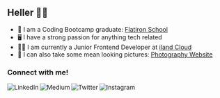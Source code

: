 ## Heller 👋🏼
* 🏫 I am a Coding Bootcamp graduate: <a href="https://flatironschool.com/" target="_blank">Flatiron School</a>
* 🖥️ I have a strong passion for anything tech related
* 👨‍💻 I am currently a Junior Frontend Developer at <a href="https://www.iland.com/" target="_blank">iland Cloud</a>
* 📸 I can also take some mean looking pictures: <a href="https://photo.juliochazari.com" target="_blank">Photography Website</a>

### Connect with me!

[<img align="left" alt="LinkedIn" src="https://img.shields.io/badge/LinkedIn-0077B5?style=for-the-badge&logo=linkedin&logoColor=white"/>][LinkedIn]
[<img align="left" alt="Medium" src="https://img.shields.io/badge/Medium-12100E?style=for-the-badge&logo=medium&logoColor=white"/>][Medium]
[<img align="left" alt="Twitter" src="https://img.shields.io/badge/Twitter-1DA1F2?style=for-the-badge&logo=twitter&logoColor=white"/>][Twitter]
[<img align="left" alt="Instagram" src="https://img.shields.io/badge/Instagram-E4405F?style=for-the-badge&logo=instagram&logoColor=white"/>][Instagram]

[LinkedIn]:https://www.linkedin.com/in/julio-chazari-3440ba141
[Medium]:https://juchazari.medium.com
[Twitter]:https://twitter.com/juchazari
[Instagram]:https://www.instagram.com/juchazari
